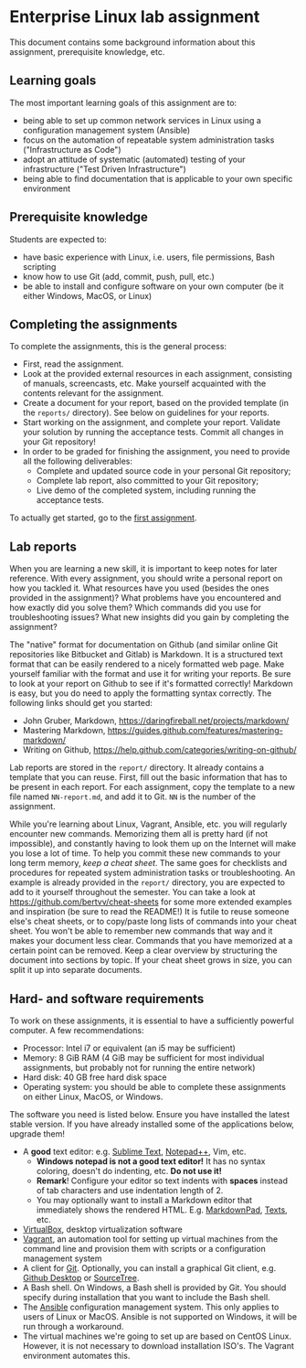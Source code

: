 # Enterprise Linux lab assignment

This document contains some background information about this assignment, prerequisite knowledge, etc.

## Learning goals

The most important learning goals of this assignment are to:

- being able to set up common network services in Linux using a configuration management system (Ansible)
- focus on the automation of repeatable system administration tasks ("Infrastructure as Code")
- adopt an attitude of systematic (automated) testing of your infrastructure ("Test Driven Infrastructure")
- being able to find documentation that is applicable to your own specific environment

## Prerequisite knowledge

Students are expected to:

- have basic experience with Linux, i.e. users, file permissions, Bash scripting
- know how to use Git (add, commit, push, pull, etc.)
- be able to install and configure software on your own computer (be it either Windows, MacOS, or Linux)

## Completing the assignments

To complete the assignments, this is the general process:

- First, read the assignment.
- Look at the provided external resources in each assignment, consisting of manuals, screencasts, etc. Make yourself acquainted with the contents relevant for the assignment.
- Create a document for your report, based on the provided template (in the `reports/` directory). See below on guidelines for your reports.
- Start working on the assignment, and complete your report. Validate your solution by running the acceptance tests. Commit all changes in your Git repository!
- In order to be graded for finishing the assignment, you need to provide all the following deliverables:
    - Complete and updated source code in your personal Git repository;
    - Complete lab report, also committed to your Git repository;
    - Live demo of the completed system, including running the acceptance tests.

To actually get started, go to the [first assignment](00-development-environment.md).

## Lab reports

When you are learning a new skill, it is important to keep notes for later reference. With every assignment, you should write a personal report on how you tackled it. What resources have you used (besides the ones provided in the assignment)? What problems have you encountered and how exactly did you solve them? Which commands did you use for troubleshooting issues? What new insights did you gain by completing the assignment?

The "native" format for documentation on Github (and similar online Git repositories like Bitbucket and Gitlab) is Markdown. It is a structured text format that can be easily rendered to a nicely formatted web page. Make yourself familiar with the format and use it for writing your reports. Be sure to look at your report on Github to see if it's formatted correctly! Markdown is easy, but you do need to apply the formatting syntax correctly. The following links should get you started:

- John Gruber, Markdown, <https://daringfireball.net/projects/markdown/>
- Mastering Markdown, <https://guides.github.com/features/mastering-markdown/>
- Writing on Github, <https://help.github.com/categories/writing-on-github/>

Lab reports are stored in the `report/` directory. It already contains a template that you can reuse. First, fill out the basic information that has to be present in each report. For each assignment, copy the template to a new file named `NN-report.md`, and add it to Git. `NN` is the number of the assignment.

While you're learning about Linux, Vagrant, Ansible, etc. you will regularly encounter new commands. Memorizing them all is pretty hard (if not impossible), and constantly having to look them up on the Internet will make you lose a lot of time. To help you commit these new commands to your long term memory, *keep a cheat sheet*. The same goes for checklists and procedures for repeated system administration tasks or troubleshooting. An example is already provided in the `report/` directory, you are expected to add to it yourself throughout the semester. You can take a look at <https://github.com/bertvv/cheat-sheets> for some more extended examples and inspiration (be sure to read the README!) It is futile to reuse someone else's cheat sheets, or to copy/paste long lists of commands into your cheat sheet. You won't be able to remember new commands that way and it makes your document less clear. Commands that you have memorized at a certain point can be removed. Keep a clear overview by structuring the document into sections by topic. If your cheat sheet grows in size, you can split it up into separate documents.

## Hard- and software requirements

To work on these assignments, it is essential to have a sufficiently powerful computer. A few recommendations:

- Processor: Intel i7 or equivalent (an i5 may be sufficient)
- Memory: 8 GiB RAM (4 GiB may be sufficient for most individual assignments, but probably not for running the entire network)
- Hard disk: 40 GB free hard disk space
- Operating system: you should be able to complete these assignments on either Linux, MacOS, or Windows.

The software you need is listed below. Ensure you have installed the latest stable version. If you have already installed some of the applications below, upgrade them!

- A **good** text editor: e.g. [Sublime Text](https://www.sublimetext.com/), [Notepad++](https://notepad-plus-plus.org/), Vim, etc.
    - **Windows notepad is not a good text editor!** It has no syntax coloring, doesn't do indenting, etc. **Do not use it!**
    - **Remark**! Configure your editor so text indents with **spaces** instead of tab characters and use indentation length of 2.
    - You may optionally want to install a Markdown editor that immediately shows the rendered HTML. E.g. [MarkdownPad](http://markdownpad.com/), [Texts](http://www.texts.io/), etc.
- [VirtualBox](https://virtualbox.org/), desktop virtualization software
- [Vagrant](http://vagrantup.com/), an automation tool for setting up virtual machines from the command line and provision them with scripts or a configuration management system
- A client for [Git](https://git-scm.com/downloads). Optionally, you can install a graphical Git client, e.g. [Github Desktop](https://desktop.github.com/) or [SourceTree](https://www.sourcetreeapp.com/).
- A Bash shell. On Windows, a Bash shell is provided by Git. You should specify during installation that you want to include the Bash shell.
- The [Ansible](https://docs.ansible.com/ansible/intro_installation.html) configuration management system. This only applies to users of Linux or MacOS. Ansible is not supported on Windows, it will be run through a workaround.
- The virtual machines we're going to set up are based on CentOS Linux. However, it is not necessary to download installation ISO's. The Vagrant environment automates this.
